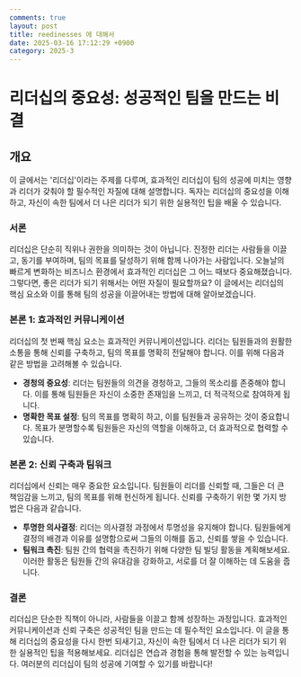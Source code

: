 ```yaml
---
comments: true
layout: post
title: reedinesses 에 대해서
date: 2025-03-16 17:12:29 +0900
category: 2025-3
---
```


# 리더십의 중요성: 성공적인 팀을 만드는 비결

## 개요
이 글에서는 '리더십'이라는 주제를 다루며, 효과적인 리더십이 팀의 성공에 미치는 영향과 리더가 갖춰야 할 필수적인 자질에 대해 설명합니다. 독자는 리더십의 중요성을 이해하고, 자신이 속한 팀에서 더 나은 리더가 되기 위한 실용적인 팁을 배울 수 있습니다.

### 서론
리더십은 단순히 직위나 권한을 의미하는 것이 아닙니다. 진정한 리더는 사람들을 이끌고, 동기를 부여하며, 팀의 목표를 달성하기 위해 함께 나아가는 사람입니다. 오늘날의 빠르게 변화하는 비즈니스 환경에서 효과적인 리더십은 그 어느 때보다 중요해졌습니다. 그렇다면, 좋은 리더가 되기 위해서는 어떤 자질이 필요할까요? 이 글에서는 리더십의 핵심 요소와 이를 통해 팀의 성공을 이끌어내는 방법에 대해 알아보겠습니다.

### 본론 1: 효과적인 커뮤니케이션
리더십의 첫 번째 핵심 요소는 효과적인 커뮤니케이션입니다. 리더는 팀원들과의 원활한 소통을 통해 신뢰를 구축하고, 팀의 목표를 명확히 전달해야 합니다. 이를 위해 다음과 같은 방법을 고려해볼 수 있습니다.

- **경청의 중요성**: 리더는 팀원들의 의견을 경청하고, 그들의 목소리를 존중해야 합니다. 이를 통해 팀원들은 자신이 소중한 존재임을 느끼고, 더 적극적으로 참여하게 됩니다.
- **명확한 목표 설정**: 팀의 목표를 명확히 하고, 이를 팀원들과 공유하는 것이 중요합니다. 목표가 분명할수록 팀원들은 자신의 역할을 이해하고, 더 효과적으로 협력할 수 있습니다.

### 본론 2: 신뢰 구축과 팀워크
리더십에서 신뢰는 매우 중요한 요소입니다. 팀원들이 리더를 신뢰할 때, 그들은 더 큰 책임감을 느끼고, 팀의 목표를 위해 헌신하게 됩니다. 신뢰를 구축하기 위한 몇 가지 방법은 다음과 같습니다.

- **투명한 의사결정**: 리더는 의사결정 과정에서 투명성을 유지해야 합니다. 팀원들에게 결정의 배경과 이유를 설명함으로써 그들의 이해를 돕고, 신뢰를 쌓을 수 있습니다.
- **팀워크 촉진**: 팀원 간의 협력을 촉진하기 위해 다양한 팀 빌딩 활동을 계획해보세요. 이러한 활동은 팀원들 간의 유대감을 강화하고, 서로를 더 잘 이해하는 데 도움을 줍니다.

### 결론
리더십은 단순한 직책이 아니라, 사람들을 이끌고 함께 성장하는 과정입니다. 효과적인 커뮤니케이션과 신뢰 구축은 성공적인 팀을 만드는 데 필수적인 요소입니다. 이 글을 통해 리더십의 중요성을 다시 한번 되새기고, 자신이 속한 팀에서 더 나은 리더가 되기 위한 실용적인 팁을 적용해보세요. 리더십은 연습과 경험을 통해 발전할 수 있는 능력입니다. 여러분의 리더십이 팀의 성공에 기여할 수 있기를 바랍니다!